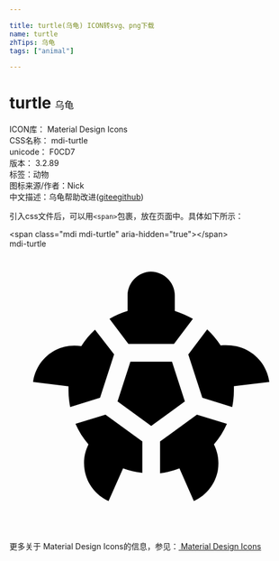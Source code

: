 ```yaml
---

title: turtle(乌龟) ICON转svg、png下载
name: turtle
zhTips: 乌龟
tags: ["animal"]

---
```


# turtle  <small style="font-size: 60%;font-weight: 100">乌龟</small>


<div class="detail-page">
<p>
<span>
ICON库：
<span class="badge-secondary badge">Material Design Icons</span> 
</span>
<br/>
<span>
CSS名称：
<span class="badge-secondary badge">mdi-turtle</span> 
</span>
<br/>
<span>
unicode：
<span class="badge-secondary badge">F0CD7</span> 
<copy-btn content='F0CD7' btn-title=""></copy-btn>
<copy-btn :content='String.fromCodePoint(parseInt("F0CD7", 16))' btn-title="复制U"></copy-btn>
</span>
<br/>
<span>
版本：
<span class="badge-secondary badge">3.2.89</span> 
</span><br/><span>标签：<span class="badge-light badge"><router-link to="/tags/animal.html">动物</router-link></span></span>
<br/>
<span>图标来源/作者：<span class="badge-light badge">Nick</span></span> 
<br/>
<span class="zh-detail">中文描述：<span class="badge-primary badge">乌龟</span><span class="help-link"><span>帮助改进</span>(<a href="https://gitee.com/liuwave/icon-helper/edit/master/json/material/turtle.json" target="_blank" rel="noopener noreferrer">gitee</a><a href="https://github.com/liuwave/icon-helper/edit/master/json/material/turtle.json" target="_blank" rel="noopener noreferrer">github</a></span>)</span><br/>
</p>
</div>
<div class="alert alert-dark">
  <i class="mdi mdi-turtle mdi-48px"></i>
  <i class="mdi mdi-turtle mdi-36px"></i>
  <i class="mdi mdi-turtle mdi-24px"></i>
  <i class="mdi mdi-turtle mdi-18px"></i>
</div>
<div>
  <p>引入css文件后，可以用<code>&lt;span&gt;</code>包裹，放在页面中。具体如下所示：    
  </p>
  <div class="alert alert-primary" style="font-size: 14px">
    &lt;span class="mdi mdi-turtle" aria-hidden="true"&gt;&lt;/span&gt;
    <copy-btn content='<span class="mdi mdi-turtle" aria-hidden="true"></span>'></copy-btn>
  </div>
  <div class="alert alert-secondary">
    <i class="mdi mdi-turtle"
    style="font-size: 24px"
    aria-hidden="true"></i> mdi-turtle
    <copy-btn content="mdi-turtle" btn-title="复制图标名称"></copy-btn>
  </div>
</div>
<div id="svg" class="svg-wrap">
<svg xmlns="http://www.w3.org/2000/svg" viewBox="0 0 24 24"><path d="M8.47,5.95C8.95,5.67 9.47,5.44 10,5.28V4C10,2.9 10.87,2 11.97,1.97C13.13,2 14,2.9 14,4V5.28C14.53,5.45 15.05,5.67 15.53,5.95L13.93,8.07H10.07L8.47,5.95M19,12C19,12.5 18.95,12.95 18.86,13.4L16.33,12.62L15.14,8.96L16.74,6.85C17.17,7.25 17.55,7.7 17.88,8.2C18.67,8.13 19.43,8.25 20.11,8.59C21.14,9.12 21.84,10.13 22,11.28L19,11.64C19,11.76 19,11.88 19,12M5,12C5,11.88 5,11.76 5,11.65L2,11.28C2.16,10.13 2.86,9.12 3.89,8.59C4.57,8.25 5.34,8.13 6.08,8.26C6.41,7.75 6.79,7.28 7.24,6.87L8.86,8.95L7.67,12.62L5.14,13.4C5.05,12.95 5,12.5 5,12M10.24,9.57H13.76L14.85,12.93L12,15L9.15,12.93L10.24,9.57M8.13,14.05L11.25,16.31V18.96C10.68,18.9 10.13,18.77 9.62,18.58L8.39,21.34C7.33,20.87 6.57,19.9 6.37,18.76C6.23,18 6.35,17.24 6.69,16.56C6.24,16.04 5.87,15.46 5.59,14.82L8.13,14.05M15.87,14.05L18.41,14.82C18.13,15.46 17.76,16.04 17.31,16.56C17.65,17.24 17.77,18 17.64,18.76C17.43,19.9 16.67,20.87 15.61,21.34L14.39,18.58C13.86,18.77 13.33,18.94 12.75,19V16.31L15.87,14.05Z" /></svg>
</div>
<detail full-name='mdi-turtle'></detail>
    
<div><p>更多关于 Material Design Icons的信息，参见：<a target="_blank" href="https://iconhelper.cn/material.html"> Material Design Icons</a>
</p></div>
